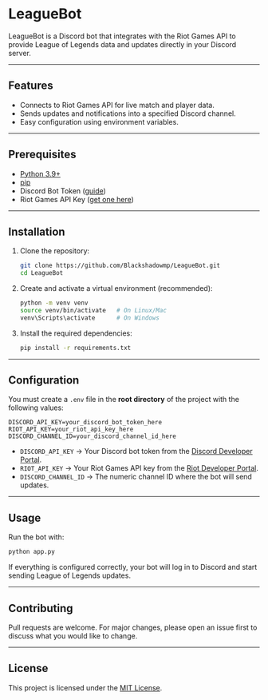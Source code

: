 # LeagueBot

LeagueBot is a Discord bot that integrates with the Riot Games API to provide League of Legends data and updates directly in your Discord server.

---

## Features
- Connects to Riot Games API for live match and player data.
- Sends updates and notifications into a specified Discord channel.
- Easy configuration using environment variables.

---

## Prerequisites
- [Python 3.9+](https://www.python.org/downloads/)
- [pip](https://pip.pypa.io/en/stable/installation/)
- Discord Bot Token ([guide](https://discordpy.readthedocs.io/en/stable/discord.html))
- Riot Games API Key ([get one here](https://developer.riotgames.com/))

---

## Installation

1. Clone the repository:

   ```bash
   git clone https://github.com/Blackshadowmp/LeagueBot.git
   cd LeagueBot
   ```

2. Create and activate a virtual environment (recommended):

   ```bash
   python -m venv venv
   source venv/bin/activate   # On Linux/Mac
   venv\Scripts\activate      # On Windows
   ```

3. Install the required dependencies:

   ```bash
   pip install -r requirements.txt
   ```

---

## Configuration

You must create a `.env` file in the **root directory** of the project with the following values:

```env
DISCORD_API_KEY=your_discord_bot_token_here
RIOT_API_KEY=your_riot_api_key_here
DISCORD_CHANNEL_ID=your_discord_channel_id_here
```

- `DISCORD_API_KEY` → Your Discord bot token from the [Discord Developer Portal](https://discord.com/developers/applications).
- `RIOT_API_KEY` → Your Riot Games API key from the [Riot Developer Portal](https://developer.riotgames.com/).
- `DISCORD_CHANNEL_ID` → The numeric channel ID where the bot will send updates.

---

## Usage

Run the bot with:

```bash
python app.py
```

If everything is configured correctly, your bot will log in to Discord and start sending League of Legends updates.

---

## Contributing
Pull requests are welcome. For major changes, please open an issue first to discuss what you would like to change.

---

## License
This project is licensed under the [MIT License](LICENSE).
